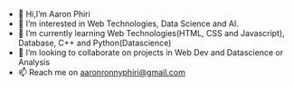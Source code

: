- 👋 Hi,I’m Aaron Phiri
- 👀 I’m interested in Web Technologies, Data Science and AI.
- 🌱 I’m currently learning Web Technologies(HTML, CSS and Javascript), Database, C++ and Python(Datascience)
- 💞️ I’m looking to collaborate on projects in Web Dev and Datascience or Analysis
- 📫 Reach me on aaronronnyphiri@gmail.com

<!---
aaronronnyphiri/aaronronnyphiri is a ✨ special ✨ repository because its `README.md` (this file) appears on your GitHub profile.
You can click the Preview link to take a look at your changes.
--->
